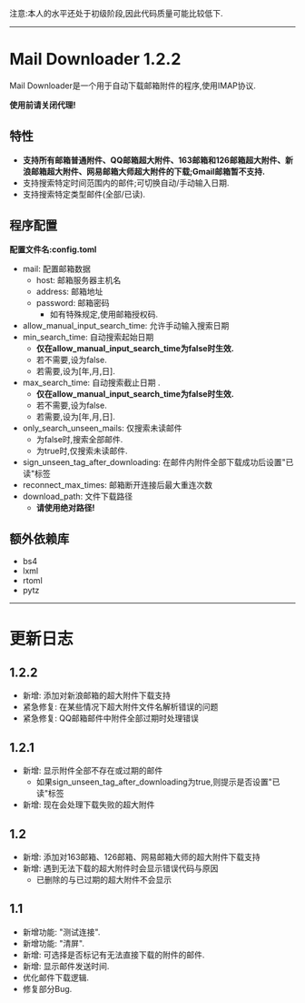 注意:本人的水平还处于初级阶段,因此代码质量可能比较低下.

___

# Mail Downloader 1.2.2
Mail Downloader是一个用于自动下载邮箱附件的程序,使用IMAP协议.

**使用前请关闭代理!**

## 特性
- **支持所有邮箱普通附件、QQ邮箱超大附件、163邮箱和126邮箱超大附件、新浪邮箱超大附件、网易邮箱大师超大附件的下载;Gmail邮箱暂不支持.**
- 支持搜索特定时间范围内的邮件;可切换自动/手动输入日期.
- 支持搜索特定类型邮件(全部/已读).

## 程序配置
**配置文件名:config.toml**

- mail: 配置邮箱数据
    - host: 邮箱服务器主机名
    - address: 邮箱地址
    - password: 邮箱密码
        - 如有特殊规定,使用邮箱授权码.
- allow_manual_input_search_time: 允许手动输入搜索日期
- min_search_time: 自动搜索起始日期
    - **仅在allow_manual_input_search_time为false时生效.**
    - 若不需要,设为false.
    - 若需要,设为\[年,月,日\].
- max_search_time: 自动搜索截止日期 .  
    - **仅在allow_manual_input_search_time为false时生效.**
    - 若不需要,设为false.
    - 若需要,设为\[年,月,日\].
- only_search_unseen_mails: 仅搜索未读邮件
    - 为false时,搜索全部邮件.
    - 为true时,仅搜索未读邮件.
- sign_unseen_tag_after_downloading: 在邮件内附件全部下载成功后设置"已读"标签
- reconnect_max_times: 邮箱断开连接后最大重连次数
- download_path: 文件下载路径
    - **请使用绝对路径!**

## 额外依赖库
- bs4
- lxml
- rtoml
- pytz
___

# 更新日志
## 1.2.2 
- 新增: 添加对新浪邮箱的超大附件下载支持
- 紧急修复: 在某些情况下超大附件文件名解析错误的问题
- 紧急修复: QQ邮箱邮件中附件全部过期时处理错误
## 1.2.1
- 新增: 显示附件全部不存在或过期的邮件
    - 如果sign_unseen_tag_after_downloading为true,则提示是否设置"已读"标签
- 新增: 现在会处理下载失败的超大附件

## 1.2
- 新增: 添加对163邮箱、126邮箱、网易邮箱大师的超大附件下载支持
- 新增: 遇到无法下载的超大附件时会显示错误代码与原因
    - 已删除的与已过期的超大附件不会显示

## 1.1
- 新增功能: "测试连接".
- 新增功能: "清屏".
- 新增: 可选择是否标记有无法直接下载的附件的邮件.
- 新增: 显示邮件发送时间.
- 优化邮件下载逻辑.
- 修复部分Bug.